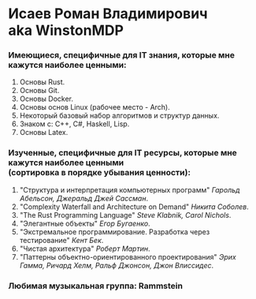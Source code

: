 # Исаев Роман Владимирович <br> aka WinstonMDP

### Имеющиеся, специфичные для IT знания, которые мне кажутся наиболее ценными:
1. Основы Rust.
2. Основы Git.
3. Основы Docker.
4. Основы основ Linux (рабочее место - Arch).
5. Некоторый базовый набор алгоритмов и структур данных.
6. Знаком с: C++, C#, Haskell, Lisp.
7. Основы Latex.

### Изученные, специфичные для IT ресурсы, которые мне кажутся наиболее ценными <br> (сортировка в порядке убывания ценности):
1. "Структура и интерпретация компьютерных программ" *Гарольд Абельсон, Джеральд Джей Сассман*.
2. "Complexity Waterfall and Architecture on Demand" *Никита Соболев*.
3. "The Rust Programming Language" *Steve Klabnik, Carol Nichols*.
4. "Элегантные объекты" *Егор Бугаенко*.
5. "Экстремальное программирование. Разработка через тестирование" *Кент Бек*.
6. "Чистая архитектура" *Роберт Мартин*.
7. "Паттерны объектно-ориентированного проектирования" *Эрих Гамма, Ричард Хелм, Ральф Джонсон, Джон Влиссидес*.

### Любимая музыкальная группа: Rammstein
